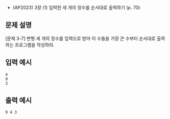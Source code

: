 - (AP2023) 3장 (1) 입력한 세 개의 정수를 순서대로 출력하기 (p. 70)
## 문제 설명
[문제 3-7] 변형
세 개의 정수를 입력으로 받아 이 수들을 가장 큰 수부터 순서대로 출력하는
프로그램을 작성하라.

## 입력 예시
```
4
9
3
```

## 출력 예시
```9 4 3```
